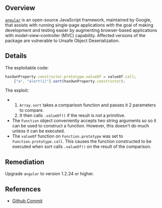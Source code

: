 ## Overview
[`angular`](https://www.npmjs.com/package/angular) is an open-source JavaScript framework, maintained by Google, that assists with running single-page applications with the goal of making development and testing easier by augmenting browser-based applications with model–view–controller (MVC) capability.
Affected versions of the package are vulnerable to Unsafe Object Deserialization.

## Details
The exploitable code:
```js
hasOwnProperty.constructor.prototype.valueOf = valueOf.call;
    ["a", "alert(1)"].sort(hasOwnProperty.constructor);
```

The exploit:
- 1. `Array.sort` takes a comparison function and passes it 2 parameters to compare.
  2. It then calls `.valueOf()` if the result is not a primitive.
- The `Function` object conveniently accepts two string arguments so so it can be used to construct a function.  However, this doesn't do much unless it can be executed.
- The `valueOf` function on `Function.prototype` was set to `Function.prototype.call`. This causes the function constructed to be executed when sort calls `.valueOf()` on the result of the comparison.

## Remediation
Upgrade `angular` to version 1.2.24 or higher.

## References
- [Github Commit](https://github.com/angular/angular.js/commit/b39e1d47b9a1b39a9fe34c847a81f589fba522f8)
